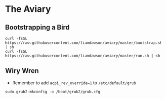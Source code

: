 # The Aviary

## Bootstrapping a Bird

```shell
curl -fsSL https://raw.githubusercontent.com/liamdawson/aviary/master/bootstrap.sh | sh
curl -fsSL https://raw.githubusercontent.com/liamdawson/aviary/master/run.sh | sh
```

## Wiry Wren

* Remember to add `acpi_rev_override=1` to `/etc/default/grub`

```shell
sudo grub2-mkconfig -o /boot/grub2/grub.cfg
```
